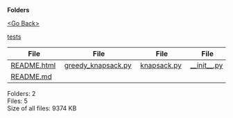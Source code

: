 **Folders**

[&lt;Go Back&gt;](../right.html)

[tests](tests/right.html)

<table><thead><tr class="header"><th><strong>File</strong></th><th><strong>File</strong></th><th><strong>File</strong></th><th><strong>File</strong></th></tr></thead><tbody><tr class="odd"><td><a href="README.html">README.html</a> </td><td><a href="greedy_knapsack.py">greedy_knapsack.py</a> </td><td><a href="knapsack.py">knapsack.py</a> </td><td><a href="__init__.py">__init__.py</a> </td></tr><tr class="even"><td><a href="README.md">README.md</a> </td><td></td><td></td><td></td></tr></tbody></table>

Folders: 2  
Files: 5  
Size of all files: 9374 KB

